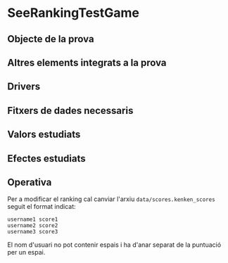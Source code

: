 # SeeRankingTestGame

## Objecte de la prova

## Altres elements integrats a la prova

## Drivers

## Fitxers de dades necessaris

## Valors estudiats

## Efectes estudiats

## Operativa

Per a modificar el ranking cal canviar l'arxiu `data/scores.kenken_scores` seguit el format indicat:
```
username1 score1
username2 score2
username3 score3
```

El nom d'usuari no pot contenir espais i ha d'anar separat de la puntuació per un espai.
